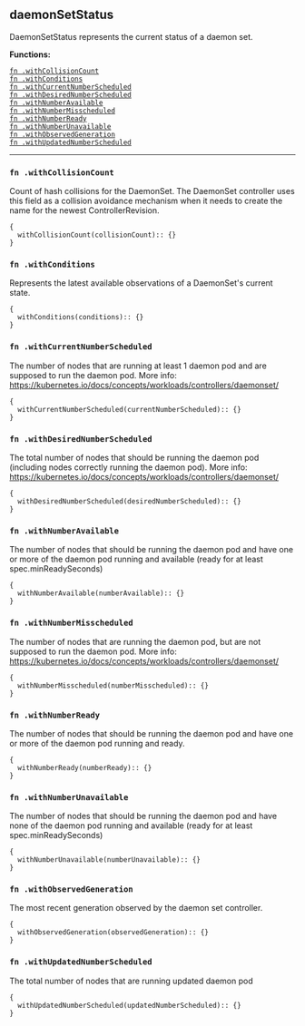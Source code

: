 
## daemonSetStatus
DaemonSetStatus represents the current status of a daemon set.

**Functions:**

[`fn .withCollisionCount`](#fn-withcollisioncount)  
[`fn .withConditions`](#fn-withconditions)  
[`fn .withCurrentNumberScheduled`](#fn-withcurrentnumberscheduled)  
[`fn .withDesiredNumberScheduled`](#fn-withdesirednumberscheduled)  
[`fn .withNumberAvailable`](#fn-withnumberavailable)  
[`fn .withNumberMisscheduled`](#fn-withnumbermisscheduled)  
[`fn .withNumberReady`](#fn-withnumberready)  
[`fn .withNumberUnavailable`](#fn-withnumberunavailable)  
[`fn .withObservedGeneration`](#fn-withobservedgeneration)  
[`fn .withUpdatedNumberScheduled`](#fn-withupdatednumberscheduled)  

---


### `fn .withCollisionCount`
Count of hash collisions for the DaemonSet. The DaemonSet controller uses this field as a collision avoidance mechanism when it needs to create the name for the newest ControllerRevision.
```jsonnet
{
  withCollisionCount(collisionCount):: {}
}
```

### `fn .withConditions`
Represents the latest available observations of a DaemonSet's current state.
```jsonnet
{
  withConditions(conditions):: {}
}
```

### `fn .withCurrentNumberScheduled`
The number of nodes that are running at least 1 daemon pod and are supposed to run the daemon pod. More info: https://kubernetes.io/docs/concepts/workloads/controllers/daemonset/
```jsonnet
{
  withCurrentNumberScheduled(currentNumberScheduled):: {}
}
```

### `fn .withDesiredNumberScheduled`
The total number of nodes that should be running the daemon pod (including nodes correctly running the daemon pod). More info: https://kubernetes.io/docs/concepts/workloads/controllers/daemonset/
```jsonnet
{
  withDesiredNumberScheduled(desiredNumberScheduled):: {}
}
```

### `fn .withNumberAvailable`
The number of nodes that should be running the daemon pod and have one or more of the daemon pod running and available (ready for at least spec.minReadySeconds)
```jsonnet
{
  withNumberAvailable(numberAvailable):: {}
}
```

### `fn .withNumberMisscheduled`
The number of nodes that are running the daemon pod, but are not supposed to run the daemon pod. More info: https://kubernetes.io/docs/concepts/workloads/controllers/daemonset/
```jsonnet
{
  withNumberMisscheduled(numberMisscheduled):: {}
}
```

### `fn .withNumberReady`
The number of nodes that should be running the daemon pod and have one or more of the daemon pod running and ready.
```jsonnet
{
  withNumberReady(numberReady):: {}
}
```

### `fn .withNumberUnavailable`
The number of nodes that should be running the daemon pod and have none of the daemon pod running and available (ready for at least spec.minReadySeconds)
```jsonnet
{
  withNumberUnavailable(numberUnavailable):: {}
}
```

### `fn .withObservedGeneration`
The most recent generation observed by the daemon set controller.
```jsonnet
{
  withObservedGeneration(observedGeneration):: {}
}
```

### `fn .withUpdatedNumberScheduled`
The total number of nodes that are running updated daemon pod
```jsonnet
{
  withUpdatedNumberScheduled(updatedNumberScheduled):: {}
}
```

